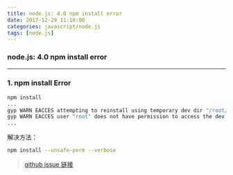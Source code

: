 ```yaml
---
title: node.js: 4.0 npm install error
date: 2017-12-29 11:16:00
categories: javascript/node.js
tags: [node.js]
---
```

### node.js: 4.0 npm install error

---

### 1. npm install Error
``` bash
npm install
...
gyp WARN EACCES attempting to reinstall using temporary dev dir "/root/fabric-samples/fabcar/node_modules/pkcs11js/.node-gyp"
gyp WARN EACCES user "root" does not have permission to access the dev dir "/root/fabric-samples/fabcar/node_modules/pkcs11js/.node-gyp/6.12.2"
...
```

解决方法：
``` bash
npm install --unsafe-perm --verbose
```
> [github issue 链接](https://github.com/nodejs/node-gyp/issues/454)
